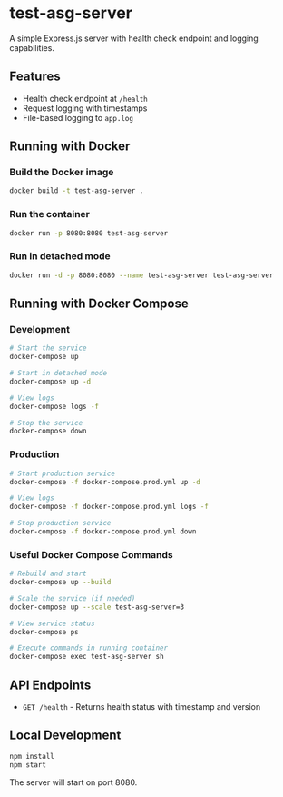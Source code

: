 # test-asg-server

A simple Express.js server with health check endpoint and logging capabilities.

## Features

- Health check endpoint at `/health`
- Request logging with timestamps
- File-based logging to `app.log`

## Running with Docker

### Build the Docker image

```bash
docker build -t test-asg-server .
```

### Run the container

```bash
docker run -p 8080:8080 test-asg-server
```

### Run in detached mode

```bash
docker run -d -p 8080:8080 --name test-asg-server test-asg-server
```

## Running with Docker Compose

### Development

```bash
# Start the service
docker-compose up

# Start in detached mode
docker-compose up -d

# View logs
docker-compose logs -f

# Stop the service
docker-compose down
```

### Production

```bash
# Start production service
docker-compose -f docker-compose.prod.yml up -d

# View logs
docker-compose -f docker-compose.prod.yml logs -f

# Stop production service
docker-compose -f docker-compose.prod.yml down
```

### Useful Docker Compose Commands

```bash
# Rebuild and start
docker-compose up --build

# Scale the service (if needed)
docker-compose up --scale test-asg-server=3

# View service status
docker-compose ps

# Execute commands in running container
docker-compose exec test-asg-server sh
```

## API Endpoints

- `GET /health` - Returns health status with timestamp and version

## Local Development

```bash
npm install
npm start
```

The server will start on port 8080.
